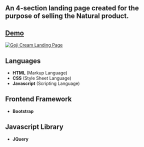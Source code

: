 An 4-section landing page created for the purpose of selling the Natural product.
---
[Demo](https://laravelspa.github.io/Goji-Cream-2-Landing-Page)
---

[![Goji Cream Landing Page](https://laravelspa.github.io/blog/img/portfolio/goji-cream-2-landing-page/full-page.jpeg "Goji Cream Landing Page")](https://laravelspa.github.io/Goji-Cream-2-Landing-Page)

## Languages
- **HTML** (Markup Language)
- **CSS** (Style Sheet Language)
- **Javascript** (Scripting Language)

## Frontend Framework
- **Bootstrap**

## Javascript Library
- **JQuery**